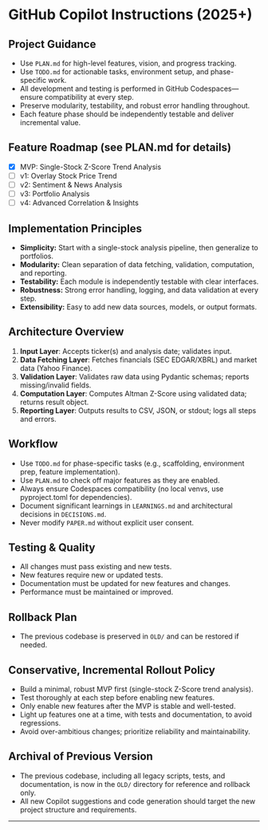 # GitHub Copilot Instructions (2025+)

## Project Guidance
- Use `PLAN.md` for high-level features, vision, and progress tracking.
- Use `TODO.md` for actionable tasks, environment setup, and phase-specific work.
- All development and testing is performed in GitHub Codespaces—ensure compatibility at every step.
- Preserve modularity, testability, and robust error handling throughout.
- Each feature phase should be independently testable and deliver incremental value.

## Feature Roadmap (see PLAN.md for details)
- [x] MVP: Single-Stock Z-Score Trend Analysis
- [ ] v1: Overlay Stock Price Trend
- [ ] v2: Sentiment & News Analysis
- [ ] v3: Portfolio Analysis
- [ ] v4: Advanced Correlation & Insights

## Implementation Principles
- **Simplicity:** Start with a single-stock analysis pipeline, then generalize to portfolios.
- **Modularity:** Clean separation of data fetching, validation, computation, and reporting.
- **Testability:** Each module is independently testable with clear interfaces.
- **Robustness:** Strong error handling, logging, and data validation at every step.
- **Extensibility:** Easy to add new data sources, models, or output formats.

## Architecture Overview
1. **Input Layer**: Accepts ticker(s) and analysis date; validates input.
2. **Data Fetching Layer**: Fetches financials (SEC EDGAR/XBRL) and market data (Yahoo Finance).
3. **Validation Layer**: Validates raw data using Pydantic schemas; reports missing/invalid fields.
4. **Computation Layer**: Computes Altman Z-Score using validated data; returns result object.
5. **Reporting Layer**: Outputs results to CSV, JSON, or stdout; logs all steps and errors.

## Workflow
- Use `TODO.md` for phase-specific tasks (e.g., scaffolding, environment prep, feature implementation).
- Use `PLAN.md` to check off major features as they are enabled.
- Always ensure Codespaces compatibility (no local venvs, use pyproject.toml for dependencies).
- Document significant learnings in `LEARNINGS.md` and architectural decisions in `DECISIONS.md`.
- Never modify `PAPER.md` without explicit user consent.

## Testing & Quality
- All changes must pass existing and new tests.
- New features require new or updated tests.
- Documentation must be updated for new features and changes.
- Performance must be maintained or improved.

## Rollback Plan
- The previous codebase is preserved in `OLD/` and can be restored if needed.

## Conservative, Incremental Rollout Policy
- Build a minimal, robust MVP first (single-stock Z-Score trend analysis).
- Test thoroughly at each step before enabling new features.
- Only enable new features after the MVP is stable and well-tested.
- Light up features one at a time, with tests and documentation, to avoid regressions.
- Avoid over-ambitious changes; prioritize reliability and maintainability.

## Archival of Previous Version
- The previous codebase, including all legacy scripts, tests, and documentation, is now in the `OLD/` directory for reference and rollback only.
- All new Copilot suggestions and code generation should target the new project structure and requirements.

---

